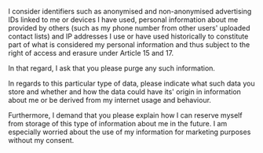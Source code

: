 I consider identifiers such as anonymised and non-anonymised advertising IDs linked to me or devices I have used, personal information about me provided by others (such as my phone number from other users' uploaded contact lists) and IP addresses I use or have used historically to constitute part of what is considered my personal information and thus subject to the right of access and erasure under Article 15 and 17.

In that regard, I ask that you please purge any such information.

In regards to this particular type of data, please indicate what such data you store and whether and how the data could have its' origin in information about me or be derived from my internet usage and behaviour.

Furthermore, I demand that you please explain how I can reserve myself from storage of this type of information about me in the future. I am especially worried about the use of my information for marketing purposes without my consent.
